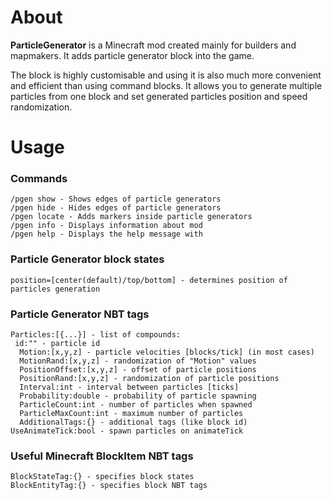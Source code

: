 # About
**ParticleGenerator** is a Minecraft mod created mainly for builders and mapmakers. It adds particle generator block into the game.

The block is highly customisable and using it is also much more convenient and efficient than using command blocks. It allows you to generate multiple particles from one block and set generated particles position and speed randomization.


# Usage

### Commands
```
/pgen show - Shows edges of particle generators
/pgen hide - Hides edges of particle generators
/pgen locate - Adds markers inside particle generators
/pgen info - Displays information about mod
/pgen help - Displays the help message with 
```

### Particle Generator block states
```
position=[center(default)/top/bottom] - determines position of particles generation
```

### Particle Generator NBT tags
```
Particles:[{...}] - list of compounds:
 id:"" - particle id
  Motion:[x,y,z] - particle velocities [blocks/tick] (in most cases)
  MotionRand:[x,y,z] - randomization of "Motion" values
  PositionOffset:[x,y,z] - offset of particle positions
  PositionRand:[x,y,z] - randomization of particle positions
  Interval:int - interval between particles [ticks]
  Probability:double - probability of particle spawning
  ParticleCount:int - number of particles when spawned
  ParticleMaxCount:int - maximum number of particles
  AdditionalTags:{} - additional tags (like block id)
UseAnimateTick:bool - spawn particles on animateTick
```

### Useful Minecraft BlockItem NBT tags
```
BlockStateTag:{} - specifies block states
BlockEntityTag:{} - specifies block NBT tags
```